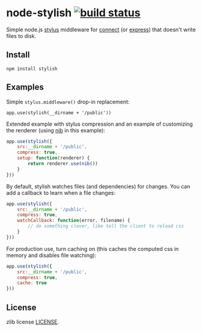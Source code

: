 node-stylish [![build status](https://secure.travis-ci.org/marcello3d/node-stylish.png)](http://travis-ci.org/marcello3d/node-stylish)
============

Simple node.js [stylus](https://github.com/learnboost/stylus) middleware for 
[connect](https://github.com/senchalabs/connect) (or [express](http://expressjs.com/)) that doesn't write files to disk.

Install
------

    npm install stylish

Examples
--------

Simple `stylus.middleware()` drop-in replacement:

    app.use(stylish(__dirname + '/public'))

Extended example with stylus compression and an example of customizing the renderer (using 
[nib](https://github.com/visionmedia/nib/) in this example):

```js
app.use(stylish({
    src:__dirname + '/public',
    compress: true,
    setup: function(renderer) {
        return renderer.use(nib())
    }
}))
```

By default, stylish watches files (and dependencies) for changes. You can add a callback to learn when a file changes:

```js
app.use(stylish({
    src:__dirname + '/public',
    compress: true,
    watchCallback: function(error, filename) {
        // do something clever, like tell the client to reload css
    }
}))
```

For production use, turn caching on (this caches the computed css in memory and disables file watching):

```js
app.use(stylish({
    src:__dirname + '/public',
    compress: true,
    cache: true
}))
```

License
-------
zlib license [LICENSE](LICENSE).